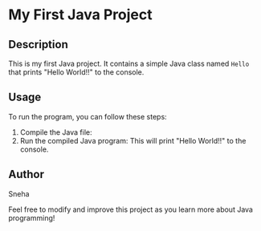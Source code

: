 # My First Java Project

## Description
This is my first Java project. It contains a simple Java class named `Hello` that prints "Hello World!!" to the console.

## Usage
To run the program, you can follow these steps:
1. Compile the Java file:
2. Run the compiled Java program:
This will print "Hello World!!" to the console.

## Author
Sneha

Feel free to modify and improve this project as you learn more about Java programming!
